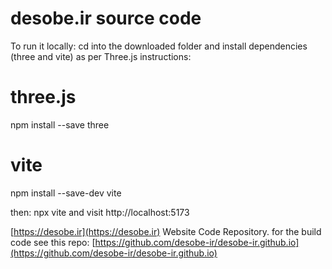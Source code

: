 # desobe.ir source code
To run it locally:
cd into the downloaded folder and install dependencies (three and vite) as per Three.js instructions:
# three.js
npm install --save three

# vite
npm install --save-dev vite

then:
npx vite
and visit 
http://localhost:5173


[https://desobe.ir](https://desobe.ir) Website Code Repository.
for the build code see this repo:
[https://github.com/desobe-ir/desobe-ir.github.io](https://github.com/desobe-ir/desobe-ir.github.io)
